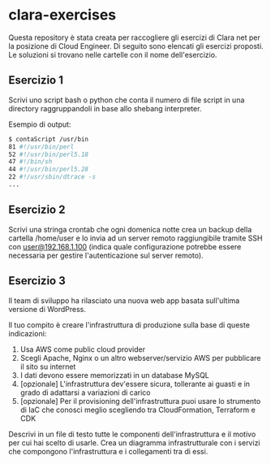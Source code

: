 # clara-exercises
Questa repository è stata creata per raccogliere gli esercizi di Clara net per la posizione di Cloud Engineer. Di seguito sono elencati gli esercizi proposti. Le soluzioni si trovano nelle cartelle con il nome dell'esercizio.

## Esercizio 1
Scrivi uno script bash o python che conta il numero di file script in una directory raggruppandoli in base allo shebang interpreter. 


Esempio di output: 
``` bash
$ contaScript /usr/bin
81 #!/usr/bin/perl
52 #!/usr/bin/perl5.18
47 #!/bin/sh
44 #!/usr/bin/perl5.28
22 #!/usr/sbin/dtrace -s
...

```

## Esercizio 2
Scrivi una stringa crontab che ogni domenica notte crea un backup della cartella /home/user e lo invia ad un server remoto raggiungibile tramite SSH con user@192.168.1.100 
(indica quale configurazione potrebbe essere necessaria per gestire l'autenticazione sul server remoto).

## Esercizio 3
Il team di sviluppo ha rilasciato una nuova web app basata sull'ultima versione di WordPress.

Il tuo compito è creare l'infrastruttura di produzione sulla base di queste indicazioni:

1. Usa AWS come public cloud provider
2. Scegli Apache, Nginx o un altro webserver/servizio AWS per pubblicare il sito su internet
3. I dati devono essere memorizzati in un database MySQL
4. [opzionale] L'infrastruttura dev'essere sicura, tollerante ai guasti e in grado di adattarsi a variazioni di carico
5. [opzionale] Per il provisioning dell'infrastruttura puoi usare lo strumento di IaC che conosci meglio scegliendo tra CloudFormation, Terraform e CDK

Descrivi in un file di testo tutte le componenti dell'infrastruttura e il motivo per cui hai scelto di usarle. Crea un diagramma infrastrutturale con i servizi che compongono l'infrastruttura e i collegamenti tra di essi.